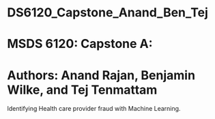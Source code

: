 # DS6120_Capstone_Anand_Ben_Tej

# MSDS 6120: Capstone A: 

# Authors: Anand Rajan, Benjamin Wilke, and Tej Tenmattam

Identifying Health care provider fraud with Machine Learning.
